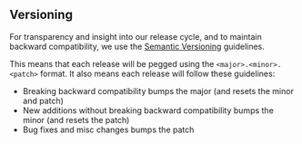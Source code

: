 ##  Versioning

For transparency and insight into our release cycle, and to maintain backward compatibility, we use the [Semantic Versioning](http://semver.org) guidelines.

This means that each release will be pegged using the `<major>.<minor>.<patch>` format. It also means each release will follow these guidelines:

* Breaking backward compatibility bumps the major (and resets the minor and patch)
* New additions without breaking backward compatibility bumps the minor (and resets the patch)
* Bug fixes and misc changes bumps the patch

